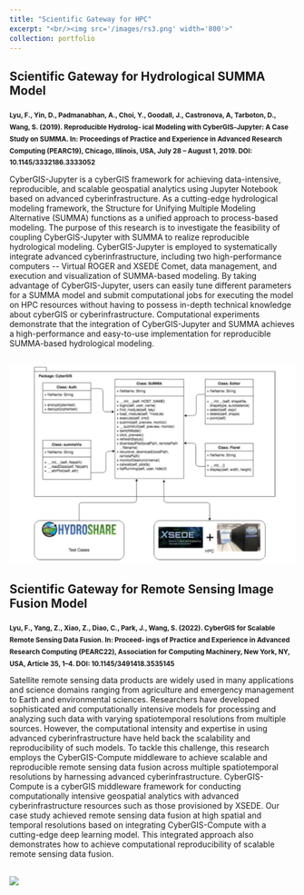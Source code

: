 ```yaml
---
title: "Scientific Gateway for HPC"
excerpt: "<br/><img src='/images/rs3.png' width='800'>"
collection: portfolio
---
```


<h2>Scientific Gateway for Hydrological SUMMA Model</h2>

<sub><strong>Lyu, F., Yin, D., Padmanabhan, A., Choi, Y., Goodall, J., Castronova, A, Tarboton, D., Wang, S. (2019). Reproducible Hydrolog‑
ical Modeling with CyberGIS‑Jupyter: A Case Study on SUMMA. In: Proceedings of Practice and Experience in Advanced
Research Computing (PEARC19), Chicago, Illinois, USA, July 28 – August 1, 2019. DOI: 10.1145/3332186.3333052</strong></sub>

CyberGIS-Jupyter is a cyberGIS framework for achieving data-intensive, reproducible, and scalable geospatial analytics using Jupyter Notebook based on advanced cyberinfrastructure. As a cutting-edge hydrological modeling framework, the Structure for Unifying Multiple Modeling Alternative (SUMMA) functions as a unified approach to process-based modeling. The purpose of this research is to investigate the feasibility of coupling CyberGIS-Jupyter with SUMMA to realize reproducible hydrological modeling. CyberGIS-Jupyter is employed to systematically integrate advanced cyberinfrastructure, including two high-performance computers -- Virtual ROGER and XSEDE Comet, data management, and execution and visualization of SUMMA-based modeling. By taking advantage of CyberGIS-Jupyter, users can easily tune different parameters for a SUMMA model and submit computational jobs for executing the model on HPC resources without having to possess in-depth technical knowledge about cyberGIS or cyberinfrastructure. Computational experiments demonstrate that the integration of CyberGIS-Jupyter and SUMMA achieves a high-performance and easy-to-use implementation for reproducible SUMMA-based hydrological modeling.

<br/><img src='/images/rs3-1.png' width='800'>


<h2>Scientific Gateway for Remote Sensing Image Fusion Model</h2>

<sub><strong>Lyu, F., Yang, Z., Xiao, Z., Diao, C., Park, J., Wang, S. (2022). CyberGIS for Scalable Remote Sensing Data Fusion. In: Proceed‑
ings of Practice and Experience in Advanced Research Computing (PEARC22), Association for Computing Machinery,
New York, NY, USA, Article 35, 1–4. DOI: 10.1145/3491418.3535145</strong></sub>

Satellite remote sensing data products are widely used in many applications and science domains ranging from agriculture and emergency management to Earth and environmental sciences. Researchers have developed sophisticated and computationally intensive models for processing and analyzing such data with varying spatiotemporal resolutions from multiple sources. However, the computational intensity and expertise in using advanced cyberinfrastructure have held back the scalability and reproducibility of such models. To tackle this challenge, this research employs the CyberGIS-Compute middleware to achieve scalable and reproducible remote sensing data fusion across multiple spatiotemporal resolutions by harnessing advanced cyberinfrastructure. CyberGIS-Compute is a cyberGIS middleware framework for conducting computationally intensive geospatial analytics with advanced cyberinfrastructure resources such as those provisioned by XSEDE. Our case study achieved remote sensing data fusion at high spatial and temporal resolutions based on integrating CyberGIS-Compute with a cutting-edge deep learning model. This integrated approach also demonstrates how to achieve computational reproducibility of scalable remote sensing data fusion.


<br/><img src='/images/rs3-2.png' width='800'>


